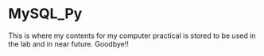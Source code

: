 # MySQL_Py
This is where my contents for my computer practical is stored to be used in the lab and in near future.
Goodbye!!
